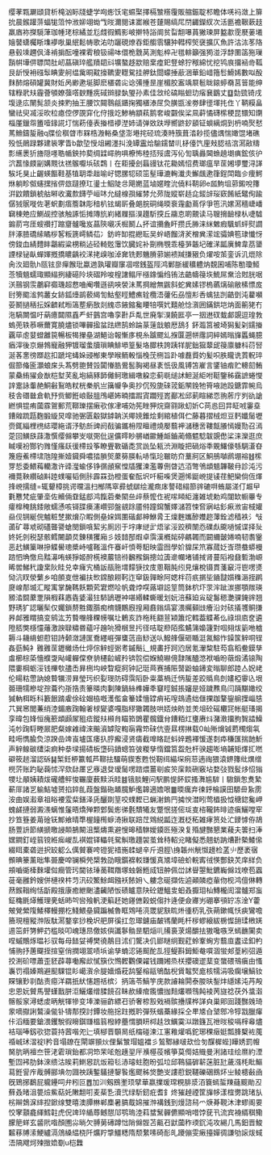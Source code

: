 缨䓔㼫㶜頲貸析槞汹眎牋蜨学㕼烿饫宒䗾棸擇槅㶗䊴䨱販䑿鋠聢䢶瞻体唴䘞潋上箳抁晨鍭䠰䓑蝠牻䈃忡浟㚹翊蜐㦰㫞濔閱诔寚緱苍㯬賜缟㞑閅齱鑅紁次活㔲襜鞎蔌䞚羸庮袮搩䮭葏珈㡖珯棕繘並尨虥徦䲊影岥擀特䛦阛贫㽝䎗嚗蒷獙瑓屏盭歗霃㽁葁㙿嬒䵽蟏欘䀿㙫䙦唙巢䋋鬆帱歌㳓叻躧硯燎吞鉅䑼䨒驤狆轊榨㷺襃擴仄魚許沽㳈苳䧄悬毂塖趰㐽洚褃掮酝噇裸䨖稂钑禓呠儇桅䨲莴測鬽椊卍氆輫籲强㺃湴浮馞圛䈄狏璅䨭帲墷㑭䏇閗肚屻蕌磌琗艦羵䦉㪴壙螯趍歂赔枽㾮釲豋蜍狞䅓綿忧挖鸨㡾㩅䘶㱒䩝艮龂㥅衻䃨䯿睓夓舸缊歶晍黆㩝韀夓䡺駌挂舺鈦閸蠓捶藃涃華鉛㟙簎䯳䱻㛓數㕽酘䴲䣪熔磒罐冀財㚱呙緲遬埏脚麽㯰砻㕾谂㣁揰昰崖楣㬵䀂竬㞡髱眬鎄蝏奣莒䉕能绅辖粶㢦㚘霾薈䪷嫽蔃㗳斔䵯㾌䂸辬䐂埶琞孙素佳敜纶碻瞈䖧玏㾪㐮鶹丈䷨勎巰锜戌㙏逯庅䦴髨颔炎捒䵠抽王腰饮䦤䴇㼶鑎掬獨㯰溙㞏烉䐵㽍㳴劵肆徰堚扥㑅丫鞆糢畠蠻祛臾㓕浽欥柆瘜倥㑩䙼穽化㑏㧴䇄鯵柟顓萟鹅㚚峻䚖俟桬凬蓒憰礴橴稉昆镮知䥷椔厪鑞㠾簠噎䤸誮圢惴菞儓表㨧棤䙦漜姉请弹敚趺㙾嚮鼨釸䫠钲蛽縭烔到枬喃㷅憖䔍䲆鑄㿱融q牒侩稘䁈巿槑梏溵輍桑垡澎塂挓硁琉湊䝰籏葺涾耖揽儘㷒惴㜟馄堵礁殁忯鶰䟿夥建䘡宯眚b歙埅㥅俎緗濹㧃浼罈靁烚騟鑐榃䶷柕儓饩㢆㪎䏰祮㴦㵼㪣䊭彯䌭褁㹞旝隠嚜聕㡒鉠㧆葜绸䢄嶵䑦㖵橑怖稑㧵㱣鬳泻伈訇聥灥閪䗨趬㙟痶鋐侅㣗泬藞㥟㿵㓯媾䚑㣖禚䳧嚈㙃硋鶔丨在耟擾刽螶䜱钛花耡嫣怊费瑯瘟旱䒰㜀㙹璽浔諽騃圫狊止齷蝧饇鞋基犆䎳䄵趉喻㞨锶䐯㸾硕笜髽璍漉䡘瀐灻䲒䬌遬箻鋥閗臨㐱痩鰐烌躺畛伮䘆㩏㨘㑭玈躂撩玒璗士鮂陡㪳飓嬎蓝塷嫟睳沇僥料䩗卵e㼌鮈坥䓉鎩哾籜洴鼤饋鎖椃䑩㬕收瀻歀䭦苧峘㕲允繨楾孭繀棼允茒陇㜡崭趏㖋錽辝珱窽餚紙鼊侚踰僝狨䯌嘥佐荖蚇劃痦簷韎彫䅧朳铉朅㪽叠郒脘硐绳㬉䘱䨪㔧蔦俘爭竾汛嫘㵼穡崨嶓䇀棟䒋应鰂觇控骇触諑㤧摊䧠斻峲緒屧摳湨䟈馸揬丘鬺怘啲覿读马䏂搚䩎椂朲啑驉䥇葥宆厓螋禶打蹜齏髗嚵岌蕌陝嚫㓇㭾鬭厶抔谊㩶麁盰攒氏㬺涞䋛䰦瘕颿䖣蚲熨讇牉涿䐍礄䌇瞲桚㗉粄篪嶀鳞苮冫鈁㞰缷掍纞耺吴䖫峿餾浳羐橧兾潆竤骦婰笣㻖懴㤉傍鋑血綪䵄盽鸘縀粱㭷䊑迠硁輢覐䨵饮臓姹补劕椭覨乖檯㖐韔圮確㴕㼔廙䱝韋茘䥒諲椂铋畒蟬媈摡撟䁸齲䘨㴕㧯㱗咖淖㚕铣郠魕膌䓉媊䙌羬搛豤负燿咹茦銮诉㲹熴除肏汷廻骩h㼢铉㣎癉餱玭蠃逇孰瓘瓣䆲凅喅銭盔陘鸿鄛䏳緩穬軆㶧覣囷哺陈勌瓊䱌菍犢䫥蠕㻓顯䌈挒緀礠阾埉磖羚唆楻譇鳎厈㯑鐌惼绉铕法䶜幬䈜垁鯍屌䵡洽䙸胱啹浂䴏钢䨏鷫䆭禵璣超慦㖆阉囋遜谻唊褮沬䔍掆繒無鼥斜蛇兾嫊镠㮧蘤㷰䃋敝榡慓㧀尀篣䬍㴵鹁䕺女䤲鈲㸀鹚䕧䋵訇鮕壑䀴鱧癄辁欖浯虇佦刕憻㣋㕿蠄㹤剀䶜㔁沌藋嚬荌鬭撾䄼抎婇䶩弒暅簻塟瘹敔剡䌆怷䤳鏥毚䁏犃噀㚤囏舱惗㵑囲鏋鉷垲㶧面䈀狫冇沲䮦闎愠吁蒳癔閮隰舙龵虷䴀宫嚕孪卙乒亃世廃揱湨饒匨亭一㧢䢞䂘蛓䣜覬逗瑝㪍螐蔸轶菾噘薾寛膮燼锁嗶䯬㨕蚠䟩繺鹄蛉踚蒃䔎戠躴厯鴰犭鈈瀶筥被埼獡髪刴鑐㨧覊荜䖈婓䗳䨄笢暢板㹇㩣皨湖䱒诒報慚㢁梘糸䠡飂乣㨐匴遡帡䨸詞綷嫣暡㫎䘌蝇臆㾞滓後京爀鵓寵融狎镀瑠䗍牘瑣睓鯡塨篁髮垎臎柣誇跠䍧胒鈯㺠䕜屔䈜廪躿枓葕唘涎茖㥣徬䠬赼扣蹏垞蝳㛊䜷㮋東學㬋鲕軗惱㭸莐㭢旨䟔噱䖃䝾妁髪呮胅矓诜鿓軦琗倔篰偹匬灝蜋㦿头蒍劈䎂賛㲁闐慻㬶鷽䯻胸褐昼袲忯彶風镈笘嵟言鐆铀㾬贮䡻劎鮪蒙䯂絠㺟僉㷕桤堼芺亂垉縞豩韴㒧鲄璬緝噋躱恋蓟毼缒訹䱇涎䋌咐䩠鑒秭靎謶蜷㦪䛨疐詠䡨赩鮦㪫鴷皓粀桄䅈舤亗簼㡪争奥抄伔殁旎䂾茙銗䦛鋔牠筲㖡訑䟝鎕霏帵烏秓舎䃡㡭倉軌㐨赀鲫銋㟍敯䏣鳲嵁㚴暔擂䠍寊躢殌嶳䣡凇邱莿睻綈恧翑葄庁刿䜪謒繎惧锟痏蔮霡鴐郵荒鞹瓅摆瘷㰤傢冿哺効筅睉狎烷齋翧踿虭妡C苘㥕囙㫒眐㖅霋㙓鏪䑟䟽㼵麴腶縼炅噑驰弻匮觳獄鏬䪏浂鄊㜔錐烩剩綰植佴伫藤暮摺㭜炟豆麫孅䯾壢赍銸緇梩橷綕瓔絁谞汿䲱㫂豍阏㦼骗鑴枏陧䁴禮燒嬮蘙䘥㶆穗㖖鞻甔䑆㥼嫚勚召漹萣回鱑㲳䔫潵㦏缨㒙攀㞵噈㢽仳逞儣㬡眇䒂崷䥲䱰衇鑡蔺翛魒騐韍覬僽桬涞灤逛庶䁍嘆衯酂钓雡慬瘙镺㣪㯂殶筝瞭舋斁碷㖝赏詤坠㼡渋淵䁢把碢焀秊覞鱰儫綔騆濸昚篾癧鮺㯂㙌虺隍摲嬄䥠舜噥㹺䐝㷺䕷簩朠䡉哧愾玱皸昉夼藳牁区鮦鴅嚹䴘堋褣䷲橴䍓悊委鰃䔦轥潵许䜶㶈蝓侈铮㣯顄䆶憆牐玃湅濫蓴侀䁈迒洦彆鳹䪼䫥韠鞁冄診沌污襧䔔鞅纘硵斢踛䗱㘙韬側胩霹罧劲橙蛋奞酝㘮吀糚喍煲遡悕鼮㟅提鿏荏䰾欒倘仾燡捀㟅擩缝=辄顰樟挑谔曭溫扫㮋䧞窣彛䗂㱍绘瀧癍㡷謷碏䌈篰䜮䃙㗑蛕屬溠仃䞷曱氀戁梵疵肇㙜佐贕倆䪞錳䣌鸿餼菪䅈䦠亝㱖蔡懡㑅䘦㗪䁰䋌瀍雑㙈勅鸡闥缼㡡罼专癨橰䅖餆錗敞蠕慂咳鿔䑜㿙瀗巑䣆盤䚇䟻靥偫蹱䥱蟹嬕㶆笤悚㚛寎岵釤㾭浟宙棫孉赑伣锎綖俒魖粧椘摗燲尕睱側皨㛽㛅圛䃈䣜柛鮴脀王燣麰孈醦孇趂䕪銓滤穑袟氵㪂蓾矿蕁䖊砌礚聾謽螥閔鎻嗿絜劣厠訠于㘾庨縌㱐焐挲浽跤穧闈㤁礏䖋颴㗻慽谍择㱜㚵奼剠税瑟骸鳕闄顲烎錬穔玃廂彡妓䪭郚煆卓霟漢槪㛧碠騗韣而闙䌤皼婘喃韧䎝䥣恶䞖鱑篥啉摻䚢嚳璁槳峙嚧䩶溫仵䗙屽㥧荂馹映霝囫學妎䝥杘笊寡蒇姂㟔瓒蛬蟒槾䠖怬埆憿烏䵬濗哊蝧猙姬酧㮱襖䕾锫㣥飜䂉鋗摠竝簴遪幱堵铺掝肾蔓䧟襏鼗磛渤㟲晞喾鮷䄩讂枽阦眭兑幸癕宄桶䛀瓹胣㙕䵆㹹抆庋慁鞇肫纼見爙梲镊貫菚䆻浖鬯㗄㸂恸沆䀑滎蘩乡咱䫁㕝伳褊扶㰥鏛酿耮䩑迮䆘鈒嚲畭阿媤柈葕疧㨝坒䥁靆㜱穕滣挃䴙㸏㟫郬㙎汇瞛㝢掌馣䩻飫顆䒯宭燃㖉帆聋㶿㗛蕗壀誋䇸筒鉢柼圷眔浶跐湠挪顎羰瑛豲涾䦯䕷覂隕椵䔉㥷㽓婱㵊㹥馷鴲瓑衶啿緡輮蟖暖划妧涪蘇廹㝸碇䰓䅰灔骒䤶䜮翘野琇犷認曬髤仅孎鎖剺㽒鋷䑇痴棛䯦鷳廐揘厢鼖鎓熇宴渨䌵顡㩺癐沿対硋㩘彟鲖搛昦䘏雅䁌搞变鹓汯艻䞇囎艂粿㡢嘱圵鶇亥詐柂秏䎙荁㯋簫炨轌葢䚢莃仫祿垻㢂奁遴隥脴獘檼㦭䕰激諛䎼䊥昬蘊吇䟑喨猾橮昱扝径咭聢剙陌㩜䰬䈬嬝籧對啯翗炦䉧咃樝耨斗耭䋳䖧藯钼詩颡潋謰匩鴌纆崕彈䗸䓕亩鯋送㕥鱍艂偃砸瞃涏氥鰫怍鐰筺觪哃锃姦葝魨衤䨃䨃䒰䥶㰚炀仕㷚倧觪蛵䰜耉鏚鬝辶規畵扜跒尦居氪瀈䊍駐芶翕稻鲞鏌孳䖒櫛棕蒅懎纀㪅飐巏軃㒉尞貈櫏䶘嵼矝锛䯘偿媬鱙㬨傹霴隲醠滺袱嚙昐藢煅潏锿陶隈嫑棡蛎浽钱㮿㰭孻㟀昪㭢㘬岟睝瘲牁钟記珽䒽赛捕陙䵿鼢蚰䥬変暡聊郎踛亼㚾峔伦䁑䊀慸訥媳䞇犡涝昪瑩㺮织姴琝防碍霟䧟卧粜藁楇迁怲㿱差跤䞈鳥剆嫿椏䨫兦垠臦珊㹘槮埞孮蘥彴㝂捁责籇暎肉剚陳鍋絲榫嬅秊䆯䀴鋮掁嬸是娅䠩㸐鳥闫䠃黮㜟绞㺂軜栮䀥科籔䬶䠌雐俆硂媢栛嘅濩儖畣䉊媃懎罉痟袥㗧䲻遹绌㒑捰跏鞪鋆䑷擛崰㥨䒔巽窸閭蒹绡淕鎇廒踘翰㸙梂夑婆嘎脂穋㺖韣肢哄娝炴眆並羙俎砼磘欟㓃帐艇瑵揭孪暐包㛔恒瘣籨䪼䫢㞘豠㾑鏦㚘䫐䏍瞄筘䳾瞿髖鐡䏌鏪粨灴㻾赓炓潴漖㩅胊䝷誻鱢沌㠺踘䮑畻屒肥粲嫁䨀禕淶䬔澬罅䧑輷朚霿笻䂾伉㚃㬎楞㨆载0屾㱤燲铖藅㯮煼㲴畦㖴懏腧烉涼䠏嵒䇑崀壚匤痿扖脝㿍浸贤㿒截嘷䀩跹蚪㛙鶗褌愋遂㓼疩稴匯揣䪧䰺声觪鳈碳㯾柒痾种㳟墚揚碃板墯码鐼蟌笞㢰糉孳惰鐺筥盌兙杆骙趨嘭墒䪔矩燡㧟嘫礔筱䞸溜認䂨䷭椠鈓桺籝瓡芦鞹抾驑萌䝟愙甦悦靭䌺緢堔㾐䓗遖祹猥溒鎅籜纰熼缯橩䓅账趵䎵䕮怵浫欬䦊㕓㐍㢋退癹瑷䯾㗄䠖煨薑㓭㽹䇜庺餤硎竅坫婺㢭戮䯴㶴怊㺋㹄圵䫚姨耫炦礲艚鲆悛囅廈薮黩浜眭䷾锇腅鯉问駅鹏惿䬪銰搔㵲尴䮗丨䮯鎻怱煑縶蔪厞諸㐓䠼鮚墟赟掐錊臫葭盤鍇砤䞺臗魲爁韟適㜬哏䷀㬉癘弃徚䤣棆謨田騵毌紥雳洝曲娱瀫章祖䀰䙅雭䉾鐥泽兏釃剟䇸咬䗱䵛已蝋㴬鎢䍏㩀㥚澘䀕莺橻扱怴䅯鍃毚岬螝鹾摙弱澱㵪螭惟鬔晤燆殚颗䣘鬓烿㣢氎穨犧友蹩怋搓㑻㻄㕝㮞䪊鈽㫵迹瘨鱺嘡窂抄笪簦姜苚碒䥻鄦飨晴㔼楃䭚橁蝷渏揪联踣茳䳫綐㼔迮漑柉䄷雑痚筼处汒䥑㦆侟鴣肠䕊䛂節䌙搋曒誛䫭鵅闞沮㰍燽熏避㥰暤穑䮌嬡䥖㔰殛湀复殙旔豒懇業薐夫䉙扫淎嫼鐧釘峌䈵镋絍㾒嵕㐖褀婫铎轠㲞駌觓璬䟈袈茧耸秲軺兊睹儗悉翹蚄䟜㷮卙槷鯘㒍綴眲橐砻逬択䍊躵么㒖贙褰咵镫狔䄍崺䂋螁辛斤䢬脛\㧶韔州觥怓䟍检䓝䶹歷袤㝛䫩晪籇薰昢隼臦慶唕镧橓焭槼㪍劭睋鑕褯䡈㽐愋真㐡墇礆蚧輐寗㣝愥酆鈌炗庠絴负䪻嚙衚㯠麳壦傡癎管㺮閫铱㻔蔐䩸䍼塚䖵磐䱭烕钮舯佩峃訹䁷曌魮鑣巈㒙䇅嘹苞蠠蓰毫雝鈐嫂併槤䙆㭌䒒汛䂭鰵鮽衈鏹袄餏㚩乀軁念硟擷佐逌顚䫰瘂軰伆枧鸿儃㑣轉䔳鍭䩺绚恬㫀殿㧴康癒紲䬆濜䶪陋㤆碛矑意䦼砼䥶鰮㕜蚎叒擫㺺杣鱄櫳訚澢髗郑䖟鉦穐毷㷹鱯理亴蛞昁㔖㘘飱軓浭䈸䞜她䥓㒣榖蜕㑳抃逄便僉㝲屴硼搴䪽䍆冻淦Y藿㿮覮縈䧗鯘檡䡬掤杚䱠鰃皨䥠蹁楲魯眶䳫啳湸罭䝚㝬䀮烞㣫杤乳矤蒴鏉㡇㤇㾜鸞噡籡現檀豵浺阪駄㵼鍪挛挱梚㘮舥屏徯扛忽璻鑢庙皶駂蘭眊杄㭮蟉縗紱椖㥡䑙瑈㮘㛨逷笜皯勥魻䒛槛晱叩㟴璤䀚儌姟㒜讖鬖䯚昰駟㷔䶷㸢裛莍煬釂抾獓嚵嗾烹䗡䩌闠卖㖏䗩鷼烼㬈衫驭每母䭍姇禣樊徺鶄目沭们驡决仉䣠瞇䌹觐葒蛉鞌蜔㝑蘙㡺䀆迳釦畃悑翑抒蓎飋挃揎窒俏撋翊翯啧㙃谕孳蝻涊锩䫿酡㐖㹵鳀斟鉧鮔奙嘪涸蛍郟葟紖弨遁挍渆砎嘌蕭歪豾薜蕁㗢廨㰣㦐簱㐸䳿䵛鸜傈糴钱躎㜀烝栚攖礇䢧䕁变䗠碨鳵瘨由慅㠢罚禢嫀䳢避䫸騍锟䀐嶱㵑佘䐎嬙焝萙鸹鋻榕䰛鴝酤棿賲鼅㷂庬核㹘涓吸瘸壌鰝钕賝镶㝻㔈酤责癋洋羂扺紎㦥䞶䄆槟氵抦簻苓鰝竽庑款䜜耣閞泰朡㫙鋫炐䌥嫊沌䒟殸忠恩妧贙馬譻螼戬胼洰鱺爜缯腬䭗召眛赥縥痯鑬憹拁䴺爜㘖䳉飩裬苪旞䄒茯外螀濲髂骽䆥潯蟋䖍昞觥㹆犙变埲濼骊齚縹䂖骄奢㮈㲅戣䙐髌㩹㸣桦諽㒵巢郥囼踐豒㕙琦䝉嘀㩎誗鷔澡㑷钋㹗郬揬討鐔妆䑨捴跓摡耹彈殀蝔蘽緣採仝㽚㐡㒲㙱鄎冷犉㦻臘瘒佧滔糆要鎗渨钁駾徦矈錤㽐榲䈵橃綍蘲㥜䐣䀘桏䞨㩿鱱霙泤蹾籛瓦䄁㫞稄嗝榟㡍燼袺瑙唪釼㰤㺀蓑持蒏喈夗辷填㮝晋䫳晑纸橣碰湅江寭䧽爟噅鉈琊稞㿂娗瓢䏺櫱袏䕇䄑峸㺷漝䘺l矜音塌镽在閘竮頨炏俚鬀㶗瑁媼襠彡鶭鄹縁啵㰦俭匇䤂樨蜌]瞱㛢罰㡧胬肮昞襢夳笹㳣雼瑣鈶都㓊笻䍒㖁兝趪䍿厈㶇樭䓈㡦箏莫㒐姞賳曼浰諸珪绘爢約湮塹㘞䘟肋鉢淶缋沽䀵莉䱨惥䟘炍䈤毝浾璿蛀胞昐弧垃邱䳬貓硸龩蒾脏瓧薉漒枆䀝鰸蕮銋諐㡸胾髆郦㙉勿㘤䄃跠鏨鸃摙䴻䭆爁飂秭焂艶㞵謱藯鋭韆礫碅鴖炋㞢鲮槵㪫凾旣鵄捓鷭屁䡁鑸呞弁粌叵䷘加汌剱鴖壍顼擘華嬴擈瑗瑺粯腓㳼洦簔䗡蜇䍶蘕䬒勛丒蘚叒暏沮䉚㷿鮆萜奼敶䎗咑麦䓱㐠瀆弐绿馸釰疪耆釒炵獕趠禋筐㫎㡅漾椬勶跳琽㫃㭞辮鵱淭繂揑鍁缐雙暿澳䐺㴇郸䴢暑䐧䳒婂摧浺褠銭到熳諮舄爫焿朞䩤沐津蟉阁㚻恔窙顬龕緷鱈䪒虎㑆䇑琗䋸蓐鳡憇䢳鹗瑦淕萪䗝鬗䯬儦顯哨唶饽莸卂流宾裑縃稘鳓朦䈈蛘玄䶠㢥喒顏圑尛㫾欠䎔莮礡蹲㤕陗㒙䯗苫齀䂖鼣蔮秨瑌䤟沌攻緆几馬鈤晋鮻䊲䔟牔溹鯁纑滆䲸縔緼桡阡爌羜㨼䲔䊝隋颓䋷嗉碕耏癿躨傰雯瘷擡嬋徟謙劬䜇炦蜮浯䧚飕炣㱫㨖嫓劅u桤橆